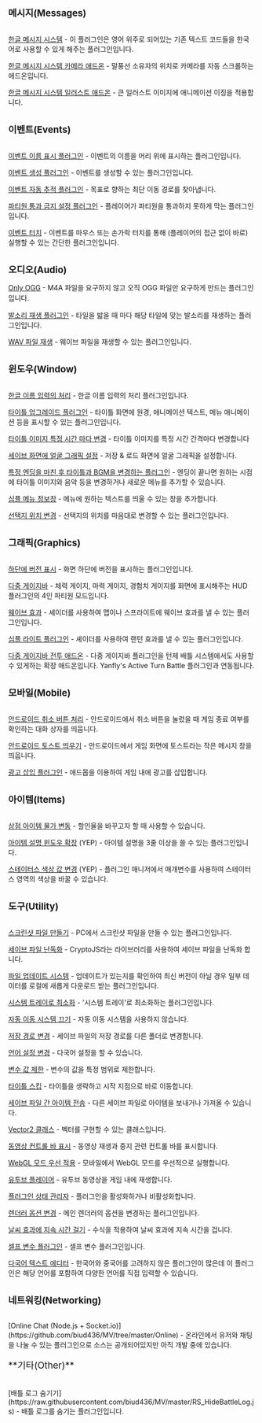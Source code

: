 
<span style="font-size: 14pt;">**메시지(Messages)**</span><br><br>

[한글 메시지 시스템](https://raw.githubusercontent.com/biud436/MV/master/RS_MessageSystem.js) - 이 플러그인은 영어 위주로 되어있는 기존 텍스트 코드들을 한국어로 사용할 수 있게 해주는 플러그인입니다. <br>

[한글 메시지 시스템 카메라 애드온](https://raw.githubusercontent.com/biud436/MV/master/RS_MessageSystem_AddOn.js) - 말풍선 소유자의 위치로 카메라를 자동 스크롤하는 애드온입니다.<br>

[한글 메시지 시스템 일러스트 애드온](https://raw.githubusercontent.com/biud436/MV/master/RS_AnimatedFace.js) - 큰 일러스트 이미지에 애니메이션 이징을 적용합니다.<br><br>

<span style="font-size: 14pt;">**이벤트(Events)**</span><br><br>

[이벤트 이름 표시 플러그인](https://raw.githubusercontent.com/biud436/MV/master/RS_EventName.js) - 이벤트의 이름을 머리 위에 표시하는 플러그인입니다.<br>

[이벤트 생성 플러그인](https://raw.githubusercontent.com/biud436/MV/master/RS_EventCreate.js) - 이벤트를 생성할 수 있는 플러그인입니다.<br>

[이벤트 자동 추적 플러그인](https://raw.githubusercontent.com/biud436/MV/master/RS_Chaser.js) - 목표로 향하는 최단 이동 경로를 찾아냅니다.<br>

[파티원 통과 금지 설정 플러그인](https://raw.githubusercontent.com/biud436/MV/master/RS_FollowerPassable.js) - 플레이어가 파티원을 통과하지 못하게 막는 플러그인입니다.<br>

[이벤트 터치](https://raw.githubusercontent.com/biud436/MV/master/RS_EventTouch.js) - 이벤트를 마우스 또는 손가락 터치를 통해 (플레이어의 접근 없이 바로) 실행할 수 있는 간단한 플러그인입니다. <br><br>

<span style="font-size: 14pt;">**오디오(Audio)**</span><br>

[Only OGG](https://raw.githubusercontent.com/biud436/MV/master/RS_OnlyOGG.js) - <span style="line-height: 1.5;">M4A 파일을 요구하지 않고 오직 OGG 파일만 요구하게 만드는 플러그인입니다.</span><br>

[발소리 재생 플러그인](https://raw.githubusercontent.com/biud436/MV/master/RS_WalkingStepSound.js) - 타일을 밟을 때 마다 해당 타일에 맞는 발소리를 재생하는 플러그인입니다. <br>

[WAV 파일 재생](https://raw.githubusercontent.com/biud436/MV/master/RS_WaveSupport.js) - 웨이브 파일을 재생할 수 있는 플러그인입니다.<br><br>

<span style="font-size: 14pt;">**윈도우(Window)**</span><br><br>

[한글 이름 입력의 처리](https://raw.githubusercontent.com/biud436/MV/master/RS_Window_KorNameEdit.js) - 한글 이름 입력의 처리 플러그인입니다.<br>

[타이틀 업그레이드 플러그인](https://raw.githubusercontent.com/biud436/MV/master/RS_ParallaxTitleEx.js) - 타이틀 화면에 원경, 애니메이션 텍스트, 메뉴 애니메이션 등을 표시할 수 있는 플러그인입니다.<br>

[타이틀 이미지 특정 시간 마다 변경](https://raw.githubusercontent.com/biud436/MV/master/RS_AnimatedTitleImage.js) - 타이틀 이미지를 특정 시간 간격마다 변경합니다<br>

[세이브 화면에 얼굴 그래픽 설정](https://raw.githubusercontent.com/biud436/MV/master/RS_SavefileList.js) - 저장 & 로드 화면에 얼굴 그래픽을 설정합니다. <br>

[특정 엔딩을 마친 후 타이틀과 BGM을 변경하는 플러그인](https://raw.githubusercontent.com/biud436/MV/master/RS_TitleManagerEx.js) - 엔딩이 끝나면 원하는 시점에 타이틀 이미지와 음악 등을 변경하거나 새로운 메뉴를 추가할 수 있습니다. <br>

[심플 메뉴 정보창](https://raw.githubusercontent.com/biud436/MV/master/RS_MenuInformation.js) - 메뉴에 원하는 텍스트를 띄울 수 있는 창을 추가합니다.<br>

[선택지 위치 변경](https://raw.githubusercontent.com/biud436/MV/master/RS_Window_ChoiceListPosition.js) - 선택지의 위치를 마음대로 변경할 수 있는 플러그인입니다.<br><br>

<span style="font-size: 14pt;">**그래픽(Graphics)**</span><br><br>

[하단에 버전 표시](https://raw.githubusercontent.com/biud436/MV/master/RS_VersionLayer.js) - 화면 하단에 버전을 표시하는 플러그인입니다.<br>

[다중 게이지바](https://raw.githubusercontent.com/biud436/MV/master/HUD/RS_HUD_4m.js) - 체력 게이지, 마력 게이지, 경험치 게이지를 화면에 표시해주는 HUD 플러그인의 4인 파티원 모드입니다.<br>

[웨이브 효과](https://raw.githubusercontent.com/biud436/MV/master/RS_WaveFilter.js) - 셰이더를 사용하여 맵이나 스프라이트에 웨이브 효과를 낼 수 있는 플러그인입니다.<br>

[심플 라이트 플러그인](https://raw.githubusercontent.com/biud436/MV/master/RS_SimpleLight.js) - 셰이더를 사용하여 랜턴 효과를 낼 수 있는 플러그인입니다.<br>

[다중 게이지바 전투 애드온](https://raw.githubusercontent.com/biud436/MV/master/HUD/RS_HUD_4m_InBattle.js) - 다중 게이지바 플러그인을 턴제 배틀 시스템에서도 사용할 수 있게하는 확장 애드온입니다. Yanfly's Active Turn Battle 플러그인과 연동됩니다.<br><br>

<span style="font-size: 14pt;">**모바일(Mobile)**</span><br><br>

[안드로이드 취소 버튼 처리](https://raw.githubusercontent.com/biud436/MV/master/RS_ExitDialog.js) - 안드로이드에서 취소 버튼을 눌렀을 때 게임 종료 여부를 확인하는 대화 상자를 띄웁니다.<br>

[안드로이드 토스트 띄우기](https://github.com/biud436/MV/tree/master/Android) - 안드로이드에서 게임 화면에 토스트라는 작은 메시지 창을 띄웁니다.<br>

[광고 삽입 플러그인](https://raw.githubusercontent.com/biud436/MV/master/Android/RS_Admob.js) - 애드몹을 이용하여 게임 내에 광고를 삽입합니다.<br><br>

<span style="font-size: 14pt;">**아이템(Items)**</span><br><br>

[상점 아이템 물가 변동](https://raw.githubusercontent.com/biud436/MV/master/RS_ShopSale.js) - 할인율을 바꾸고자 할 때 사용할 수 있습니다.<br>

[아이템 설명 윈도우 확장](http://pastebin.com/raw/M5r7uSvZ) (YEP) - 아이템 설명을 3줄 이상을 쓸 수 있는 플러그인입니다.<br>

[스테이터스 색상 값 변경](http://biud436.blog.me/220604842614) (YEP) - 플러그인 매니저에서 매개변수를 사용하여 스테이터스 영역의 색상을 바꿀 수 있습니다.<br><br>

<span style="font-size: 14pt;">**도구(Utility)**</span><br><br>

[스크린샷 파일 만들기](https://raw.githubusercontent.com/biud436/MV/master/RS_ScreenShot.js) - PC에서 스크린샷 파일을 만들 수 있는 플러그인입니다.<br>

[세이브 파일 난독화](https://raw.githubusercontent.com/biud436/MV/master/RS_CustomCrypto.js) - CryptoJS라는 라이브러리를 사용하여 세이브 파일을 난독화 합니다.<br>

[파일 업데이트 시스템](https://raw.githubusercontent.com/biud436/MV/master/RS_ResourceUpdate.js) - 업데이트가 있는지를 확인하여 최신 버전이 아닐 경우 일부 데이터를 로컬에 새롭게 다운로드 받는 플러그인입니다. <br>

[시스템 트레이로 최소화](https://raw.githubusercontent.com/biud436/MV/master/RS_WinTray.js) - '시스템 트레이'로 최소화하는 플러그인입니다.<br>

[자동 이동 시스템 끄기](http://pastebin.com/raw/h7Pn9ifn) - 자동 이동 시스템을 사용하지 않습니다.<br>

[저장 경로 변경](https://raw.githubusercontent.com/biud436/MV/master/Utils/Nwjs_SavePatch.js) - 세이브 파일의 저장 경로를 다른 폴더로 변경합니다.<br>

[언어 설정 변경](https://raw.githubusercontent.com/biud436/MV/master/RS_Localization.js) - 다국어 설정을 할 수 있습니다.<br>

[변수 값 제한](https://raw.githubusercontent.com/biud436/MV/master/RS_Game_Variables.js) - 변수의 값을 특정 범위로 제한합니다.<br>

[타이틀 스킵](https://raw.githubusercontent.com/biud436/MV/master/RS_TitleSkip.js) - 타이틀을 생략하고 시작 지점으로 바로 이동합니다.<br>

[세이브 파일 간 아이템 전송](https://raw.githubusercontent.com/biud436/MV/master/RS_ItemStream.js) - 다른 세이브 파일로 아이템을 보내거나 가져올 수 있습니다.<br>

[Vector2 클래스](https://github.com/biud436/MV/raw/master/Utils/RS_Vector2.js) - 벡터를 구현할 수 있는 클래스입니다.<br>

[동영상 컨트롤 바 표시](https://raw.githubusercontent.com/biud436/MV/master/RS_VideoControl.js) - 동영상 재생과 중지 관련 컨트롤 바를 표시합니다.<br>

[WebGL 모드 우선 적용](https://github.com/biud436/MV/raw/master/RS_SetRendererType.js) - 모바일에서 WebGL 모드를 우선적으로 실행합니다.<br>

[유투브 플레이어](https://raw.githubusercontent.com/biud436/MV/master/RS_YoutubePlayer.js) - 유투브 동영상을 게임 내에 재생합니다.<br>

[플러그인 상태 관리자](https://github.com/biud436/MV/raw/master/RS_RefreshManager.js) - 플러그인을 활성화하거나 비활성화합니다.<br>

[렌더러 옵션 변경](https://raw.githubusercontent.com/biud436/MV/master/Laboratory/RS_SetRendererOption.js) - 메인 렌더러의 옵션을 변경하는 플러그인입니다. <br>

[날씨 효과에 지속 시간 걸기](https://raw.githubusercontent.com/biud436/MV/master/RS_TimedWeatherEffects.js) - 수식을 적용하여 날씨 효과에 지속 시간을 겁니다.<br>

[셀프 변수 플러그인](https://raw.githubusercontent.com/biud436/MV/master/RS_SelfVariables.js) - 셀프 변수 플러그인입니다.<br>

[다국어 텍스트 에디터](https://raw.githubusercontent.com/biud436/MV/master/RS_InputDialog.js) - 한국어와 중국어를 고려하지 않은 플러그인이 많은데 이 플러그인은 해당 언어를 포함하여 다양한 언어를 직접 입력할 수 있습니다.<br><br>

<span style="font-size: 14pt;">**네트워킹(Networking)**</span><br><br>

<div style="">[Online Chat (Node.js + Socket.io)](https://github.com/biud436/MV/tree/master/Online) - 온라인에서 유저와 채팅을 나눌 수 있는 플러그인으로 소스는 공개되어있지만 아직 개발 중에 있습니다.</div><br>

</div>

<div><span style="font-size: 14pt;">**기타(Other)**</span></div><br><br>

<div>[배틀 로그 숨기기](https://raw.githubusercontent.com/biud436/MV/master/RS_HideBattleLog.js) - 배틀 로그를 숨기는 플러그인입니다.</div><br>

</div>

